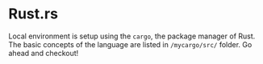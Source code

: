 # Rust.rs

Local environment is setup using the `cargo`, the package manager of Rust.
The basic concepts of the language are listed in `/mycargo/src/` folder. Go ahead and checkout!  
